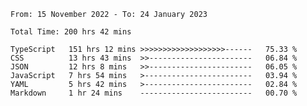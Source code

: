 <!-- <div align="center">
  
  ![](https://raw.githubusercontent.com/iaizawa0623/github-stats/master/generated/overview.svg#gh-dark-mode-only)
  ![](https://raw.githubusercontent.com/iaizawa0623/github-stats/master/generated/overview.svg#gh-light-mode-only)
  ![](https://raw.githubusercontent.com/iaizawa0623/github-stats/master/generated/languages.svg#gh-dark-mode-only)
  ![](https://raw.githubusercontent.com/iaizawa0623/github-stats/master/generated/languages.svg#gh-light-mode-only)

</div> -->


<!--
<a href="https://github.com/anuraghazra/github-readme-stats">
  <img src="https://github-readme-stats.vercel.app/api?username=iaizawa0623&show_icons=true&count_private=true&theme=dracula&line_height=40" />
  <img src="https://github-readme-stats.vercel.app/api/top-langs/?username=iaizawa0623&count_private=true&theme=dracula" />
</a>

***
-->

<!--START_SECTION:waka-->

```text
From: 15 November 2022 - To: 24 January 2023

Total Time: 200 hrs 42 mins

TypeScript   151 hrs 12 mins >>>>>>>>>>>>>>>>>>>------   75.33 %
CSS          13 hrs 43 mins  >>-----------------------   06.84 %
JSON         12 hrs 8 mins   >>-----------------------   06.05 %
JavaScript   7 hrs 54 mins   >------------------------   03.94 %
YAML         5 hrs 42 mins   >------------------------   02.84 %
Markdown     1 hr 24 mins    -------------------------   00.70 %
```

<!--END_SECTION:waka-->
